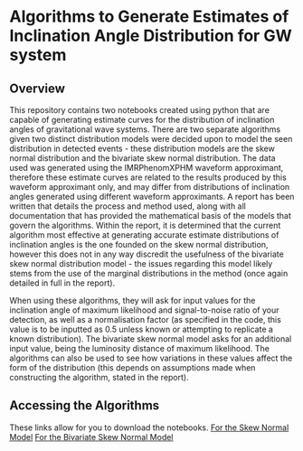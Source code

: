 # Algorithms to Generate Estimates of Inclination Angle Distribution for GW system
## Overview
This repository contains two notebooks created using python that are capable of generating estimate curves for the distribution of inclination angles of gravitational wave systems. There are two separate algorithms given two distinct distribution models were decided upon to model the seen distribution in detected events - these distribution models are the skew normal distribution and the bivariate skew normal distribution. The data used was generated using the IMRPhenomXPHM waveform approximant, therefore these estimate curves are related to the results produced by this waveform approximant only, and may differ from distributions of inclination angles generated using different waveform approximants. A report has been written that details the process and method used, along with all documentation that has provided the mathematical basis of the models that govern the algorithms. Within the report, it is determined that the current algorithm most effective at generating accurate estimate distributions of inclination angles is the one founded on the skew normal distribution, however this does not in any way discredit the usefulness of the bivariate skew normal distribution model - the issues regarding this model likely stems from the use of the marginal distributions in the method (once again detailed in full in the report).

When using these algorithms, they will ask for input values for the inclination angle of maximum likelihood and signal-to-noise ratio of your detection, as well as a normalisation factor (as specified in the code, this value is to be inputted as 0.5 unless known or attempting to replicate a known distribution). The bivariate skew normal model asks for an additional input value, being the luminosity distance of maximum likelihood. The algorithms can also be used to see how variations in these values affect the form of the distribution (this depends on assumptions made when constructing the algorithm, stated in the report).

## Accessing the Algorithms
These links allow for you to download the notebooks.
[For the Skew Normal Model](.Algorithm_using_Skew_Normal.ipynb)
[For the Bivariate Skew Normal Model](.Algorithm_using_Bivariate_Skew_Normal.ipynb)
